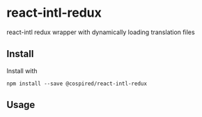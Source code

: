 # react-intl-redux
react-intl redux wrapper with dynamically loading translation files

## Install

Install with

```
npm install --save @cospired/react-intl-redux
```

## Usage

